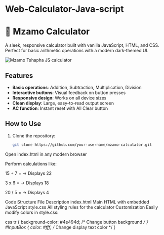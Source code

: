# Web-Calculator-Java-script

# 🧮 Mzamo Calculator

A sleek, responsive calculator built with vanilla JavaScript, HTML, and CSS. Perfect for basic arithmetic operations with a modern dark-themed UI.

![Mzamo Tshapha JS calculator ](https://github.com/user-attachments/assets/9ea4c7c6-d3a6-421b-8dc0-abdb0309f879)


## Features
- **Basic operations**: Addition, Subtraction, Multiplication, Division
- **Interactive buttons**: Visual feedback on button presses
- **Responsive design**: Works on all device sizes
- **Clean display**: Large, easy-to-read output screen
- **AC function**: Instant reset with All Clear button

## How to Use
1. Clone the repository:
   ```bash
   git clone https://github.com/your-username/mzamo-calculator.git
Open index.html in any modern browser

Perform calculations like:

15 + 7 = → Displays 22

3 x 6 = → Displays 18

20 / 5 = → Displays 4

Code Structure
File	Description
index.html	Main HTML with embedded JavaScript
style.css	All styling rules for the calculator
Customization
Easily modify colors in style.css:

css
tr {
  background-color: #4e494d; /* Change button background */
}
#InputBox {
  color: #fff; /* Change display text color */
}

